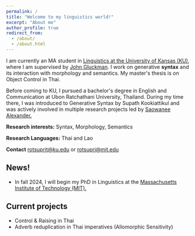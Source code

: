 ```yaml
---
permalink: /
title: "Welcome to my linguistics world!"
excerpt: "About me"
author_profile: true
redirect_from: 
  - /about/
  - /about.html
---
```



I am currently an MA student in [Linguistics at the University of Kansas (KU)](https://linguistics.ku.edu), where I am supervised by [John Gluckman](https://www.jgluckman.com/index.html). I work on generative **syntax** and its interaction with morphology and semantics. My master's thesis is on Object Control in Thai.

Before coming to KU, I pursued a bachelor's degree in English and Communication at Ubon Ratchathani University, Thailand. During my time there, I was introduced to Generative Syntax by Supath Kookiattikul and was actively involved in multiple research projects led by [Saowanee Alexander.](http://info.la.ubu.ac.th/bio/cv.asp?id=145) 


**Research interests:** Syntax, Morphology, Semantics

**Research Languages:** Thai and Lao

**Contact** rotsuprit@ku.edu or rotsupri@mit.edu 

## News!
  - In fall 2024, I will begin my PhD in Linguistics at the [Massachusetts Institute of Technology (MIT).](https://linguistics.mit.edu)
    
## Current projects
  - Control & Raising in Thai
  - Adverb reduplication in Thai imperatives (Allomorphic Sensitivity)

